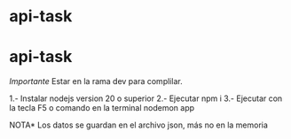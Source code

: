 # api-task
# api-task 

*Importante*
Estar en la rama dev para complilar.

1.- Instalar nodejs version 20 o superior
2.- Ejecutar npm i
3.- Ejecutar con la tecla F5 o comando en la terminal nodemon app


NOTA*
Los datos se guardan en el archivo json, más no en la memoria

